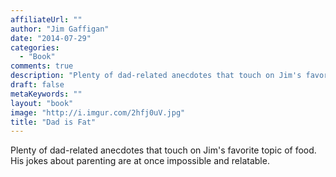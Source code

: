 ```yaml
---
affiliateUrl: ""
author: "Jim Gaffigan"
date: "2014-07-29"
categories:
  - "Book"
comments: true
description: "Plenty of dad-related anecdotes that touch on Jim's favorite topic of food.  His jokes about parenting are at once impossible and relatable."
draft: false
metaKeywords: ""
layout: "book"
image: "http://i.imgur.com/2hfj0uV.jpg"
title: "Dad is Fat"
---
```


Plenty of dad-related anecdotes that touch on Jim's favorite topic of food.  His jokes about parenting are at once impossible and relatable.
